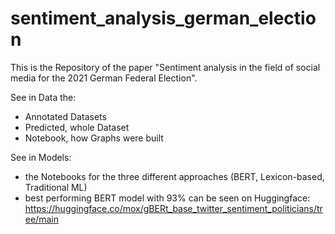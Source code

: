 # sentiment_analysis_german_election
This is the Repository of the paper "Sentiment analysis in the field of social media for the 2021 German Federal Election".

See in Data the:
- Annotated Datasets
- Predicted, whole Dataset
- Notebook, how Graphs were built

See in Models:
- the Notebooks for the three different approaches (BERT, Lexicon-based, Traditional ML)
- best performing BERT model with 93% can be seen on Huggingface: https://huggingface.co/mox/gBERt_base_twitter_sentiment_politicians/tree/main
